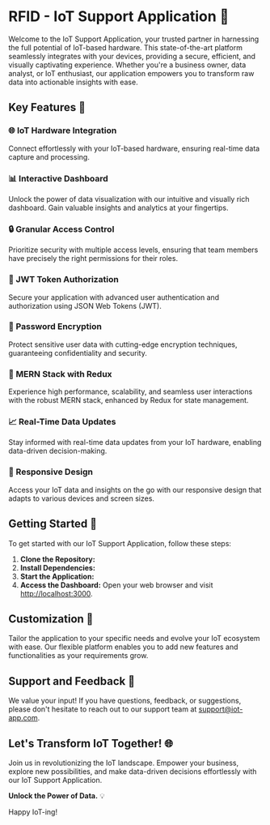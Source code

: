 # RFID - IoT Support Application 🚀

Welcome to the IoT Support Application, your trusted partner in harnessing the full potential of IoT-based hardware. This state-of-the-art platform seamlessly integrates with your devices, providing a secure, efficient, and visually captivating experience. Whether you're a business owner, data analyst, or IoT enthusiast, our application empowers you to transform raw data into actionable insights with ease.

## Key Features 🌟

### 🌐 IoT Hardware Integration
Connect effortlessly with your IoT-based hardware, ensuring real-time data capture and processing.

### 📊 Interactive Dashboard
Unlock the power of data visualization with our intuitive and visually rich dashboard. Gain valuable insights and analytics at your fingertips.

### 🔒 Granular Access Control
Prioritize security with multiple access levels, ensuring that team members have precisely the right permissions for their roles.

### 🔐 JWT Token Authorization
Secure your application with advanced user authentication and authorization using JSON Web Tokens (JWT).

### 🔑 Password Encryption
Protect sensitive user data with cutting-edge encryption techniques, guaranteeing confidentiality and security.

### 🚀 MERN Stack with Redux
Experience high performance, scalability, and seamless user interactions with the robust MERN stack, enhanced by Redux for state management.

### 📈 Real-Time Data Updates
Stay informed with real-time data updates from your IoT hardware, enabling data-driven decision-making.

### 📱 Responsive Design
Access your IoT data and insights on the go with our responsive design that adapts to various devices and screen sizes.

## Getting Started 🚀

To get started with our IoT Support Application, follow these steps:

1. **Clone the Repository:**
2. **Install Dependencies:**
3. **Start the Application:**
4. **Access the Dashboard:**
Open your web browser and visit [http://localhost:3000](http://localhost:3000).

## Customization 🌈

Tailor the application to your specific needs and evolve your IoT ecosystem with ease. Our flexible platform enables you to add new features and functionalities as your requirements grow.

## Support and Feedback 💬

We value your input! If you have questions, feedback, or suggestions, please don't hesitate to reach out to our support team at [support@iot-app.com](mailto:support@iot-app.com).

## Let's Transform IoT Together! 🌐

Join us in revolutionizing the IoT landscape. Empower your business, explore new possibilities, and make data-driven decisions effortlessly with our IoT Support Application.

**Unlock the Power of Data.** 💡

Happy IoT-ing!


